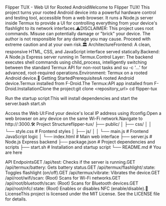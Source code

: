 Flipper TUX - Web UI for Rooted AndroidWelcome to Flipper TUX! This project turns your rooted Android device into a powerful hardware control and testing tool, accessible from a web browser. It runs a Node.js server inside Termux to provide a UI for controlling everything from your device's flashlight to its network interfaces.⚠️DISCLAIMER: This project uses root commands. Misuse can potentially damage or "brick" your device. The author is not responsible for any damage you may cause. Proceed with extreme caution and at your own risk.🏛️ ArchitectureFrontend: A clean, responsive HTML, CSS, and JavaScript interface served statically.Backend: A Node.js Express server running in Termux.Control Layer: The backend executes shell commands using child_process, intelligently switching between the standard Termux API for non-root tasks and su -c '...' for advanced, root-required operations.Environment: Termux on a rooted Android device.🚀 Getting StartedPrerequisitesA rooted Android device.Termux installed from F-Droid.The Termux:API app installed from F-Droid.InstallationClone the project:git clone <repository_url>
cd flipper-tux

Run the startup script:This will install dependencies and start the server.bash start.sh

Access the Web UI:Find your device's local IP address using ifconfig.Open a web browser on any device on the same Wi-Fi network.Navigate to http://<your-device-ip>:3000.🛠️ Project Structureflipper-tux/
├── public/
│   ├── css/
│   │   └── style.css       # Frontend styles
│   ├── js/
│   │   └── main.js         # Frontend JavaScript logic
│   └── index.html          # Main web interface
├── server.js               # Node.js Express backend
├── package.json            # Project dependencies and scripts
├── start.sh                # Installation and startup script
└── README.md               # You are here

API EndpointsGET /api/test: Checks if the server is running.GET /api/termux/battery: Gets battery status.GET /api/termux/flashlight/:state: Toggles flashlight (on/off).GET /api/termux/vibrate: Vibrates the device.GET /api/root/wifi/scan: (Root) Scans for Wi-Fi networks.GET /api/root/bluetooth/scan: (Root) Scans for Bluetooth devices.GET /api/root/nfc/:state: (Root) Enables or disables NFC (enable/disable).📜 LicenseThis project is licensed under the MIT License. See the LICENSE file for details.
